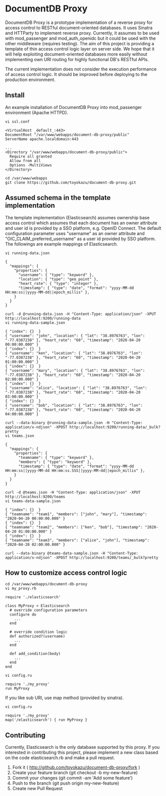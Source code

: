 # DocumentDB Proxy

DocumentDB Proxy is a prototype implementation of a reverse proxy for access control to RESTful document-oriented databases. It uses Sinatra and HTTParty to implement reverse proxy. Currently, it assumes to be used with mod\_passenger and mod\_auth\_openidc but it could be used with the other middleware (requires testing). The aim of this project is providing a template of thin access control logic layer on server side. We hope that it will help exploiting document-oriented databases more easily without implementing own URI routing for highly functional DB's RESTful APIs.

The current implementation does not consider the execution performance of access control logic. It should be improved before deploying to the production environment.


## Install

An example installation of DocumentDB Proxy into mod_passenger environment (Apache HTTPD).

```
vi ssl.conf
```
```
<VirtualHost _default_:443>
DocumentRoot "/var/www/webapps/document-db-proxy/public"
ServerName apache.localdomain:443

...
<Directory "/var/www/webapps/document-db-proxy/public">
  Require all granted
  Allow from all
  Options -MultiViews
</Directory>
```

```
cd /var/www/webapps
git clone https://github.com/toyokazu/document-db-proxy.git
```


## Assumed schema in the template implementation

The template implementation (Elasticsearch) assumes ownership base access control which assumes that each document has an owner attribute and user id is provided by a SSO platform, e.g. OpenID Connect. The default configuration parameter uses "username" as an owner attribute and "OIC_CLAIM_preferred_username" as a user id provided by SSO platform. The followings are example mappings of Elasticsearch.

```
vi running-data.json
```
```
{
  "mappings": {
    "properties": {
      "username": { "type": "keyword" },
      "location": { "type": "geo_point" },
      "heart_rate": { "type": "integer" },
      "timestamp": { "type": "date", "format": "yyyy-MM-dd HH:mm:ss||yyyy-MM-dd||epoch_millis" },
    }
  }
}
```
```
curl -d @running-data.json -H "Content-Type: application/json" -XPUT http://localhost:9200/running-data
vi running-data-sample.json
```
```
{ "index": {}  }
{ "username": "john", "location": { "lat": "38.8976763", "lon": "-77.0387238" }, "heart_rate": "60", "timestamp": "2020-04-20 00:00:00.000" }
{ "index": {}  }
{ "username": "ken", "location": { "lat": "38.8976763", "lon": "-77.0387238" }, "heart_rate": "60", "timestamp": "2020-04-20 01:00:00.000" }
{ "index": {}  }
{ "username": "mary", "location": { "lat": "38.8976763", "lon": "-77.0387238" }, "heart_rate": "60", "timestamp": "2020-04-20 02:00:00.000" }
{ "index": {}  }
{ "username": "alice", "location": { "lat": "38.8976763", "lon": "-77.0387238" }, "heart_rate": "60", "timestamp": "2020-04-20 03:00:00.000" }
{ "index": {}  }
{ "username": "bob", "location": { "lat": "38.8976763", "lon": "-77.0387238" }, "heart_rate": "60", "timestamp": "2020-04-20 04:00:00.000" }
```

```
curl --data-binary @running-data-sample.json -H "Content-Type: application/x-ndjson" -XPOST http://localhost:9200/running-data/_bulk?pretty
vi teams.json
```
```
{
  "mappings": {
    "properties": {
      "teamname": { "type": "keyword" },
      "members": { "type": "keyword" },
      "timestamp": { "type": "date", "format": "yyyy-MM-dd HH:mm:ss||yyyy-MM-dd HH:mm:ss.SSS||yyyy-MM-dd||epoch_millis" },
    }
  }
}
```
```
curl -d @teams.json -H "Content-Type: application/json" -XPUT http://localhost:9200/teams
vi teams-data-sample.json
```
```
{ "index": {}  }
{ "teamname": "team1", "members": ["john", "mary"], "timestamp": "2020-04-20 00:00:00.000" }
{ "index": {}  }
{ "teamname": "team2", "members": ["ken", "bob"], "timestamp": "2020-04-20 01:00:00.000" }
{ "index": {}  }
{ "teamname": "team3", "members": ["alice", "john"], "timestamp": "2020-04-20 02:00:00.000" }
```
```
curl --data-binary @teams-data-sample.json -H "Content-Type: application/x-ndjson" -XPOST http://localhost:9200/teams/_bulk?pretty
```


## How to customize access control logic

```
cd /var/www/webapps/document-db-proxy
vi my_proxy.rb
```
```
require './elasticsearch'

class MyProxy < Elasticsearch
  # override configuration parameters
  configure do
    ...
  end

  # override condition logic
  def authorized?(username)
    ...
  end

  def add_condition(body)
    ...
  end 
end
```

```
vi config.ru
```
```
require './my_proxy'
run MyProxy
```

If you like sub URI, use map method (provided by sinatra).


```
vi config.ru
```
```
require './my_proxy'
map('/elasticsearch') { run MyProxy }
```


## Contributing

Currently, Elasticsearch is the only database supported by this proxy. If you interested in contributing this project, please implement a new class based on the code elasticsearch.rb and make a pull request.

1. Fork it ( http://github.com/toyokazu/document-db-proxy/fork )
2. Create your feature branch (git checkout -b my-new-feature)
3. Commit your changes (git commit -am 'Add some feature')
4. Push to the branch (git push origin my-new-feature)
5. Create new Pull Request
